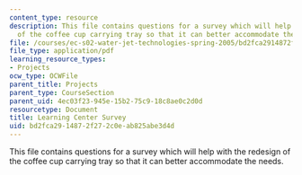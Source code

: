 ```yaml
---
content_type: resource
description: This file contains questions for a survey which will help with the redesign
  of the coffee cup carrying tray so that it can better accommodate the needs.
file: /courses/ec-s02-water-jet-technologies-spring-2005/bd2fca2914872f272c0eab825abe3d4d_MITEC_S02S05_learn_center.pdf
file_type: application/pdf
learning_resource_types:
- Projects
ocw_type: OCWFile
parent_title: Projects
parent_type: CourseSection
parent_uid: 4ec03f23-945e-15b2-75c9-18c8ae0c2d0d
resourcetype: Document
title: Learning Center Survey
uid: bd2fca29-1487-2f27-2c0e-ab825abe3d4d
---
```

This file contains questions for a survey which will help with the redesign of the coffee cup carrying tray so that it can better accommodate the needs.

